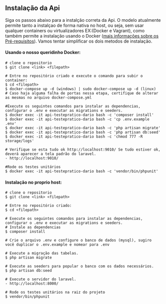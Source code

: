 ## Instalação da Api

Siga os passos abaixo para a instalção correta da Api. O modelo atualmente permite tanto a instalçao de forma nativa no 
host, ou seja, sem usar qualquer containers ou virtualizadores EX:(Docker e Vagrant), como também permite a instalação 
usando o Docker ([mais informações sobre os Pré-requisitos](prerequisitos.md)).
Vamos tentar simplificar os dois metodos de instalação.

#### Usando o nosso queridinho Docker:
```
# clone o repositorio
$ git clone <link> <filepath>

# Entre no repositório criado e execute o comando para subir o container:
$ cd <filepath>
$ docker-compose up -d (windows) | sudo docker-compose up -d (linux) 
# Caso haja alguma falha de portas nessa etapa, certifique de alterar as mesmas no arquivo docker-compose.yml

#Execute os seguintes comandos para instalar as dependencias, configurar o .env e executar as migrations e seeders.
$ docker exec -it api-testepratico-dario bash -c 'composer install'
$ docker exec -it api-testepratico-dario bash -c 'cp .env.example .env'
$ docker exec -it api-testepratico-dario bash -c 'php artisan migrate'
$ docker exec -it api-testepratico-dario bash -c 'php artisan db:seed'
$ docker exec -it api-testepratico-dario bash -c 'chmod 777 -R storage/logs'

# Verifique se esta tudo ok http://localhost:9010/ Se tudo estiver ok, deverá aparecer a tela padrão do laravel.
- http://localhost:9010/

#Rode os testes unitários
$ docker exec -it api-testepratico-dario bash -c 'vendor/bin/phpunit'
```

#### Instalação no proprio host:

````
# clone o repositorio
$ git clone <link> <filepath>

# Entre no repositório criado:
$ cd <filepath>

# Execute os seguintes comandos para instalar as dependencias, configurar o .env e executar as migrations e seeders.
# Instale as dependencias
$ composer install

# Crie o arquivo .env e configure o banco de dados (mysql), sugiro você duplicar o .env.example e nomear para .env

# Execute a migração das tabelas.
$ php artisan migrate

# Execute as seeders para popular o banco com os dados necessários.
$ php artisan db:seed

# Execute o servidor do laravel.
- http://localhost:8000/

# Rode os testes unitários na raiz do projeto
$ vendor/bin/phpunit
````
